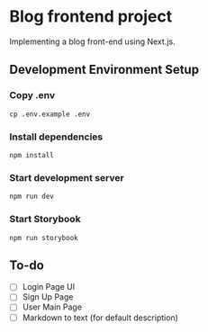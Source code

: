 # Blog frontend project

Implementing a blog front-end using Next.js.

## Development Environment Setup

### Copy .env

```shell
cp .env.example .env
```

### Install dependencies

```shell
npm install
```

### Start development server

```shell
npm run dev
```

### Start Storybook

```shell
npm run storybook
```

## To-do

- [ ] Login Page UI
- [ ] Sign Up Page
- [ ] User Main Page
- [ ] Markdown to text (for default description)
